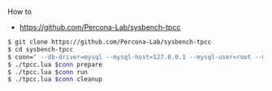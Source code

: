 How to
- https://github.com/Percona-Lab/sysbench-tpcc

```bash
$ git clone https://github.com/Percona-Lab/sysbench-tpcc
$ cd sysbench-tpcc
$ conn=" --db-driver=mysql --mysql-host=127.0.0.1 --mysql-user=root --mysql-password=root --mysql-db=sbtest "
$ ./tpcc.lua $conn prepare
$ ./tpcc.lua $conn run
$ ./tpcc.lua $conn cleanup
```
